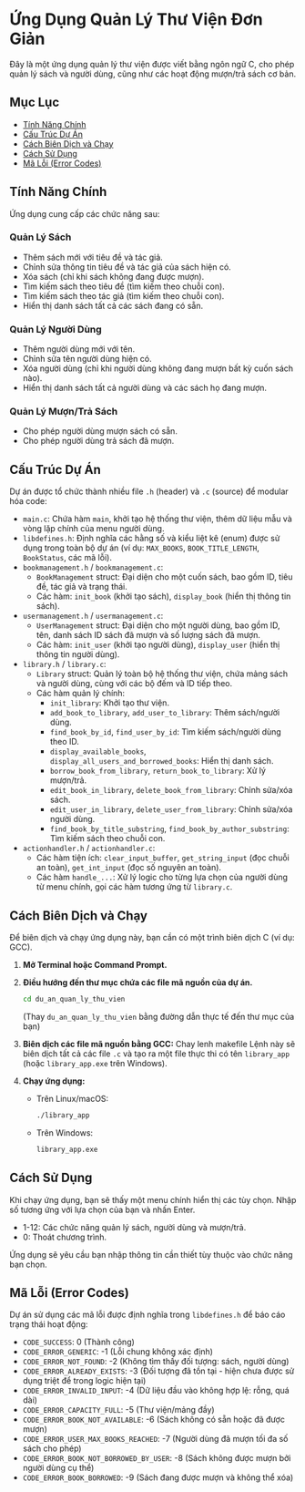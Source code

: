 # Ứng Dụng Quản Lý Thư Viện Đơn Giản

Đây là một ứng dụng quản lý thư viện được viết bằng ngôn ngữ C, cho phép quản lý sách và người dùng, cũng như các hoạt động mượn/trả sách cơ bản.

## Mục Lục

- [Tính Năng Chính](#tính-năng-chính)
- [Cấu Trúc Dự Án](#cấu-trúc-dự-án)
- [Cách Biên Dịch và Chạy](#cách-biên-dịch-và-chạy)
- [Cách Sử Dụng](#cách-sử-dụng)
- [Mã Lỗi (Error Codes)](#mã-lỗi-error-codes)

## Tính Năng Chính

Ứng dụng cung cấp các chức năng sau:

### Quản Lý Sách
- Thêm sách mới với tiêu đề và tác giả.
- Chỉnh sửa thông tin tiêu đề và tác giả của sách hiện có.
- Xóa sách (chỉ khi sách không đang được mượn).
- Tìm kiếm sách theo tiêu đề (tìm kiếm theo chuỗi con).
- Tìm kiếm sách theo tác giả (tìm kiếm theo chuỗi con).
- Hiển thị danh sách tất cả các sách đang có sẵn.

### Quản Lý Người Dùng
- Thêm người dùng mới với tên.
- Chỉnh sửa tên người dùng hiện có.
- Xóa người dùng (chỉ khi người dùng không đang mượn bất kỳ cuốn sách nào).
- Hiển thị danh sách tất cả người dùng và các sách họ đang mượn.

### Quản Lý Mượn/Trả Sách
- Cho phép người dùng mượn sách có sẵn.
- Cho phép người dùng trả sách đã mượn.

## Cấu Trúc Dự Án

Dự án được tổ chức thành nhiều file `.h` (header) và `.c` (source) để modular hóa code:

- `main.c`: Chứa hàm `main`, khởi tạo hệ thống thư viện, thêm dữ liệu mẫu và vòng lặp chính của menu người dùng.
- `libdefines.h`: Định nghĩa các hằng số và kiểu liệt kê (enum) được sử dụng trong toàn bộ dự án (ví dụ: `MAX_BOOKS`, `BOOK_TITLE_LENGTH`, `BookStatus`, các mã lỗi).
- `bookmanagement.h` / `bookmanagement.c`:
    - `BookManagement` struct: Đại diện cho một cuốn sách, bao gồm ID, tiêu đề, tác giả và trạng thái.
    - Các hàm: `init_book` (khởi tạo sách), `display_book` (hiển thị thông tin sách).
- `usermanagement.h` / `usermanagement.c`:
    - `UserManagement` struct: Đại diện cho một người dùng, bao gồm ID, tên, danh sách ID sách đã mượn và số lượng sách đã mượn.
    - Các hàm: `init_user` (khởi tạo người dùng), `display_user` (hiển thị thông tin người dùng).
- `library.h` / `library.c`:
    - `Library` struct: Quản lý toàn bộ hệ thống thư viện, chứa mảng sách và người dùng, cùng với các bộ đếm và ID tiếp theo.
    - Các hàm quản lý chính:
        - `init_library`: Khởi tạo thư viện.
        - `add_book_to_library`, `add_user_to_library`: Thêm sách/người dùng.
        - `find_book_by_id`, `find_user_by_id`: Tìm kiếm sách/người dùng theo ID.
        - `display_available_books`, `display_all_users_and_borrowed_books`: Hiển thị danh sách.
        - `borrow_book_from_library`, `return_book_to_library`: Xử lý mượn/trả.
        - `edit_book_in_library`, `delete_book_from_library`: Chỉnh sửa/xóa sách.
        - `edit_user_in_library`, `delete_user_from_library`: Chỉnh sửa/xóa người dùng.
        - `find_book_by_title_substring`, `find_book_by_author_substring`: Tìm kiếm sách theo chuỗi con.
- `actionhandler.h` / `actionhandler.c`:
    - Các hàm tiện ích: `clear_input_buffer`, `get_string_input` (đọc chuỗi an toàn), `get_int_input` (đọc số nguyên an toàn).
    - Các hàm `handle_...`: Xử lý logic cho từng lựa chọn của người dùng từ menu chính, gọi các hàm tương ứng từ `library.c`.

## Cách Biên Dịch và Chạy

Để biên dịch và chạy ứng dụng này, bạn cần có một trình biên dịch C (ví dụ: GCC).

1.  **Mở Terminal hoặc Command Prompt.**

2.  **Điều hướng đến thư mục chứa các file mã nguồn của dự án.**
    ```bash
    cd du_an_quan_ly_thu_vien
    ```
    (Thay `du_an_quan_ly_thu_vien` bằng đường dẫn thực tế đến thư mục của bạn)

3.  **Biên dịch các file mã nguồn bằng GCC:**
    Chay lenh makefile
    Lệnh này sẽ biên dịch tất cả các file `.c` và tạo ra một file thực thi có tên `library_app` (hoặc `library_app.exe` trên Windows).

4.  **Chạy ứng dụng:**
    - Trên Linux/macOS:
        ```bash
        ./library_app
        ```
    - Trên Windows:
        ```bash
        library_app.exe
        ```

## Cách Sử Dụng

Khi chạy ứng dụng, bạn sẽ thấy một menu chính hiển thị các tùy chọn. Nhập số tương ứng với lựa chọn của bạn và nhấn Enter.
- 1-12: Các chức năng quản lý sách, người dùng và mượn/trả.
- 0: Thoát chương trình.

Ứng dụng sẽ yêu cầu bạn nhập thông tin cần thiết tùy thuộc vào chức năng bạn chọn.

## Mã Lỗi (Error Codes)

Dự án sử dụng các mã lỗi được định nghĩa trong `libdefines.h` để báo cáo trạng thái hoạt động:

- `CODE_SUCCESS`: 0 (Thành công)
- `CODE_ERROR_GENERIC`: -1 (Lỗi chung không xác định)
- `CODE_ERROR_NOT_FOUND`: -2 (Không tìm thấy đối tượng: sách, người dùng)
- `CODE_ERROR_ALREADY_EXISTS`: -3 (Đối tượng đã tồn tại - hiện chưa được sử dụng triệt để trong logic hiện tại)
- `CODE_ERROR_INVALID_INPUT`: -4 (Dữ liệu đầu vào không hợp lệ: rỗng, quá dài)
- `CODE_ERROR_CAPACITY_FULL`: -5 (Thư viện/mảng đầy)
- `CODE_ERROR_BOOK_NOT_AVAILABLE`: -6 (Sách không có sẵn hoặc đã được mượn)
- `CODE_ERROR_USER_MAX_BOOKS_REACHED`: -7 (Người dùng đã mượn tối đa số sách cho phép)
- `CODE_ERROR_BOOK_NOT_BORROWED_BY_USER`: -8 (Sách không được mượn bởi người dùng cụ thể)
- `CODE_ERROR_BOOK_BORROWED`: -9 (Sách đang được mượn và không thể xóa)
